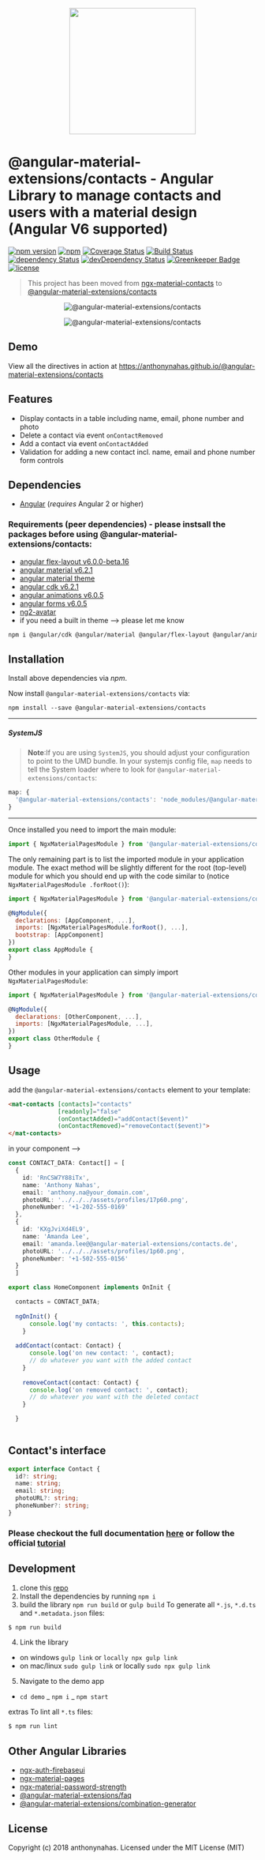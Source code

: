 <p align="center">
  <img height="256px" width="256px" style="text-align: center;" src="https://cdn.rawgit.com/angular-material-extensions/contacts/master/demo/src/assets/logo.svg">
</p>

# @angular-material-extensions/contacts - Angular Library to manage contacts and users with a material design (Angular V6 supported)

[![npm version](https://badge.fury.io/js/%40angular-material-extensions%2Fcontacts.svg)](https://badge.fury.io/js/%40angular-material-extensions%2Fcontacts)
[![npm](https://img.shields.io/badge/demo-online-ed1c46.svg)](https://anthonynahas.github.io/@angular-material-extensions/contacts)
[![Coverage Status](https://coveralls.io/repos/github/angular-material-extensions/contacts/badge.svg?branch=master)](https://coveralls.io/github/angular-material-extensions/contacts?branch=master)
[![Build Status](https://travis-ci.org/angular-material-extensions/contacts.svg?branch=master)](https://travis-ci.org/angular-material-extensions/contacts)
[![dependency Status](https://david-dm.org/angular-material-extensions/contacts/status.svg)](https://david-dm.org/angular-material-extensions/contacts)
[![devDependency Status](https://david-dm.org/angular-material-extensions/contacts/dev-status.svg?branch=master)](https://david-dm.org/angular-material-extensions/contacts#info=devDependencies)
[![Greenkeeper Badge](https://badges.greenkeeper.io/angular-material-extensions/contacts.svg)](https://greenkeeper.io/)
[![license](https://img.shields.io/github/license/angular-material-extensions/contacts.svg?style=flat-square)](https://github.com/AnthonyNahas/@angular-material-extensions/contacts/blob/master/LICENSE)

> This project has been moved from [ngx-material-contacts](https://www.npmjs.com/package/ngx-material-contacts) to [@angular-material-extensions/contacts](https://github.com/angular-material-extensions/contacts)

<p align="center">
  <img alt="@angular-material-extensions/contacts" style="text-align: center;"
   src="assets/demo2.gif">
</p>

<p align="center">
  <img alt="@angular-material-extensions/contacts" style="text-align: center;"
   src="assets/demo3.gif">
</p>

## Demo

View all the directives in action at https://anthonynahas.github.io/@angular-material-extensions/contacts


## Features
- Display contacts in a table including name, email, phone number and photo
- Delete a contact via event `onContactRemoved`
- Add a contact via event `onContactAdded`
- Validation for adding a new contact incl. name, email and phone number form controls

## Dependencies
* [Angular](https://angular.io) (*requires* Angular 2 or higher)

### Requirements (peer dependencies) - please instsall the packages before using @angular-material-extensions/contacts:
- [angular flex-layout v6.0.0-beta.16](https://www.npmjs.com/package/@angular/flex-layout)
- [angular material v6.2.1](https://www.npmjs.com/package/@angular/material)
- [angular material theme](https://material.angular.io/guide/getting-started#step-4-include-a-theme)
- [angular cdk v6.2.1](https://www.npmjs.com/package/@angular/cdk)
- [angular animations v6.0.5](https://www.npmjs.com/package/@angular/animations)
- [angular forms v6.0.5](https://www.npmjs.com/package/@angular/forms)
- [ng2-avatar](https://www.npmjs.com/package/ng2-avatar)
- if you need a built in theme --> please let me know


```bash
npm i @angular/cdk @angular/material @angular/flex-layout @angular/animations @angular/forms ng2-avatar
```


## Installation
Install above dependencies via *npm*. 

Now install `@angular-material-extensions/contacts` via:
```shell
npm install --save @angular-material-extensions/contacts
```

---
##### SystemJS
>**Note**:If you are using `SystemJS`, you should adjust your configuration to point to the UMD bundle.
In your systemjs config file, `map` needs to tell the System loader where to look for `@angular-material-extensions/contacts`:
```js
map: {
  '@angular-material-extensions/contacts': 'node_modules/@angular-material-extensions/contacts/bundles/@angular-material-extensions/contacts.umd.js',
}
```
---

Once installed you need to import the main module:
```js
import { NgxMaterialPagesModule } from '@angular-material-extensions/contacts';
```
The only remaining part is to list the imported module in your application module. The exact method will be slightly
different for the root (top-level) module for which you should end up with the code similar to (notice ` NgxMaterialPagesModule .forRoot()`):
```js
import { NgxMaterialPagesModule } from '@angular-material-extensions/contacts';

@NgModule({
  declarations: [AppComponent, ...],
  imports: [NgxMaterialPagesModule.forRoot(), ...],  
  bootstrap: [AppComponent]
})
export class AppModule {
}
```

Other modules in your application can simply import ` NgxMaterialPagesModule `:

```js
import { NgxMaterialPagesModule } from '@angular-material-extensions/contacts';

@NgModule({
  declarations: [OtherComponent, ...],
  imports: [NgxMaterialPagesModule, ...], 
})
export class OtherModule {
}
```

## Usage

add the `@angular-material-extensions/contacts` element to your template:

```html
<mat-contacts [contacts]="contacts"
              [readonly]="false"
              (onContactAdded)="addContact($event)"
              (onContactRemoved)="removeContact($event)">
</mat-contacts>
```

in your component --> 

```typescript
const CONTACT_DATA: Contact[] = [
  {
    id: 'RnCSW7Y88iTx',
    name: 'Anthony Nahas',
    email: 'anthony.na@your_domain.com',
    photoURL: '../../../assets/profiles/17p60.png',
    phoneNumber: '+1-202-555-0169'
  },
  {
    id: 'KXgJviXd4EL9',
    name: 'Amanda Lee',
    email: 'amanda.lee@@angular-material-extensions/contacts.de',
    photoURL: '../../../assets/profiles/1p60.png',
    phoneNumber: '+1-502-555-0156'
  }
  ]
```

```typescript
export class HomeComponent implements OnInit {

  contacts = CONTACT_DATA;
  
  ngOnInit() {
      console.log('my contacts: ', this.contacts);
    }
  
  addContact(contact: Contact) {
      console.log('on new contact: ', contact);
      // do whatever you want with the added contact
    }
  
    removeContact(contact: Contact) {
      console.log('on removed contact: ', contact);
      // do whatever you want with the deleted contact
    }

  }
  
```

## Contact's interface

```typescript
export interface Contact {
  id?: string;
  name: string;
  email: string;
  photoURL?: string;
  phoneNumber?: string;
}
```

### Please checkout the full documentation [here](https://anthonynahas.github.io/@angular-material-extensions/contacts/doc/index.html) or follow the official [tutorial](https://anthonynahas.github.io/@angular-material-extensions/contacts/getting-started)

## Development

1. clone this [repo]()
2. Install the dependencies by running `npm i`
3. build the library `npm run build` or `gulp build`
To generate all `*.js`, `*.d.ts` and `*.metadata.json` files:

```bash
$ npm run build
```

4. Link the library 
  - on windows `gulp link` or `locally npx gulp link`
  - on mac/linux `sudo gulp link` or locally `sudo npx gulp link`
  
 5. Navigate to the demo app
  - `cd demo`
  _ `npm i`
  _ `npm start`

extras
To lint all `*.ts` files:

```bash
$ npm run lint
```

## Other Angular Libraries
- [ngx-auth-firebaseui](https://github.com/AnthonyNahas/ngx-auth-firebaseui)
- [ngx-material-pages](https://github.com/AnthonyNahas/ngx-material-pages)
- [ngx-material-password-strength](https://github.com/AnthonyNahas/ngx-material-password-strength)
- [@angular-material-extensions/faq](https://github.com/angular-material-extensions/faq)
- [@angular-material-extensions/combination-generator](https://github.com/angular-material-extensions/combination-generator)


## License

Copyright (c) 2018 anthonynahas. Licensed under the MIT License (MIT)

